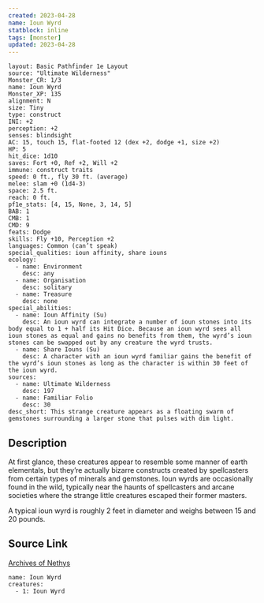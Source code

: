 ```yaml
---
created: 2023-04-28
name: Ioun Wyrd
statblock: inline
tags: [monster]
updated: 2023-04-28
---
```

```statblock
layout: Basic Pathfinder 1e Layout
source: "Ultimate Wilderness"
Monster_CR: 1/3
name: Ioun Wyrd
Monster_XP: 135
alignment: N
size: Tiny
type: construct
INI: +2
perception: +2
senses: blindsight
AC: 15, touch 15, flat-footed 12 (dex +2, dodge +1, size +2)
HP: 5
hit_dice: 1d10
saves: Fort +0, Ref +2, Will +2
immune: construct traits
speed: 0 ft., fly 30 ft. (average)
melee: slam +0 (1d4-3)
space: 2.5 ft.
reach: 0 ft.
pf1e_stats: [4, 15, None, 3, 14, 5]
BAB: 1
CMB: 1
CMD: 9
feats: Dodge
skills: Fly +10, Perception +2
languages: Common (can’t speak)
special_qualities: ioun affinity, share iouns
ecology:
  - name: Environment
    desc: any
  - name: Organisation
    desc: solitary
  - name: Treasure
    desc: none
special_abilities:
  - name: Ioun Affinity (Su)
    desc: An ioun wyrd can integrate a number of ioun stones into its body equal to 1 + half its Hit Dice. Because an ioun wyrd sees all ioun stones as equal and gains no benefits from them, the wyrd’s ioun stones can be swapped out by any creature the wyrd trusts.
  - name: Share Iouns (Su)
    desc: A character with an ioun wyrd familiar gains the benefit of the wyrd’s ioun stones as long as the character is within 30 feet of the ioun wyrd.
sources:
  - name: Ultimate Wilderness
    desc: 197
  - name: Familiar Folio
    desc: 30
desc_short: This strange creature appears as a floating swarm of gemstones surrounding a larger stone that pulses with dim light.
```
## Description
At first glance, these creatures appear to resemble some manner of earth elementals, but they’re actually bizarre constructs created by spellcasters from certain types of minerals and gemstones. Ioun wyrds are occasionally found in the wild, typically near the haunts of spellcasters and arcane societies where the strange little creatures escaped their former masters.

A typical ioun wyrd is roughly 2 feet in diameter and weighs between 15 and 20 pounds.
## Source Link
[Archives of Nethys](https://aonprd.com/MonsterDisplay.aspx?ItemName=Ioun%20Wyrd)
```encounter-table
name: Ioun Wyrd
creatures:
  - 1: Ioun Wyrd
```
